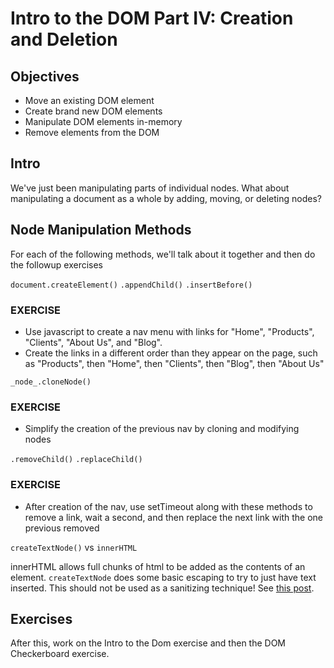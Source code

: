 # Intro to the DOM Part IV: Creation and Deletion

## Objectives

- Move an existing DOM element
- Create brand new DOM elements
- Manipulate DOM elements in-memory
- Remove elements from the DOM

## Intro

We've just been manipulating parts of individual nodes. What about manipulating a document as a whole by adding, moving, or deleting nodes?

## Node Manipulation Methods

For each of the following methods, we'll talk about it together and then do the followup exercises

`document.createElement()`
`.appendChild()`
`.insertBefore()`

### __EXERCISE__

* Use javascript to create a nav menu with links for "Home", "Products", "Clients", "About Us", and "Blog".
* Create the links in a different order than they appear on the page, such as "Products", then "Home", then "Clients", then "Blog", then "About Us"

`_node_.cloneNode()`

### __EXERCISE__

* Simplify the creation of the previous nav by cloning and modifying nodes

`.removeChild()`
`.replaceChild()`

### __EXERCISE__

* After creation of the nav, use setTimeout along with these methods to remove a link, wait a second, and then replace the next link with the one previous removed


`createTextNode()` vs `innerHTML`

innerHTML allows full chunks of html to be added as the contents of an element. `createTextNode` does some basic escaping to try to just have text inserted. This should not be used as a sanitizing technique! See [this post](http://benv.ca/2012/10/02/you-are-probably-misusing-DOM-text-methods/https://www.google.com/url?sa=t&rct=j&q=&esrc=s&source=web&cd=4&ved=0ahUKEwi4pcOAvtHMAhWhyoMKHVDFA60QFggyMAM&url=http%3A%2F%2Fbenv.ca%2F2012%2F10%2F02%2Fyou-are-probably-misusing-DOM-text-methods%2F&usg=AFQjCNEbdg2efNNeQiXnL7r167Ynh3yGDw&sig2=FhPQz0Xdju9N2YP2BnzQ6A).


## Exercises

After this, work on the Intro to the Dom exercise and then the DOM Checkerboard exercise.
